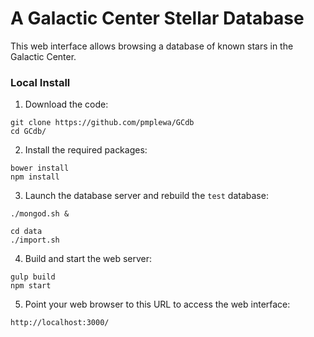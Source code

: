 # A Galactic Center Stellar Database

This web interface allows browsing a database of known stars in the Galactic Center.

### Local Install

1) Download the code:
```
git clone https://github.com/pmplewa/GCdb
cd GCdb/
```
2) Install the required packages:
```
bower install
npm install
```
3) Launch the database server and rebuild the `test` database:
```
./mongod.sh &

cd data
./import.sh
```
4) Build and start the web server:
```
gulp build
npm start
```
5) Point your web browser to this URL to access the web interface:
```
http://localhost:3000/
```

